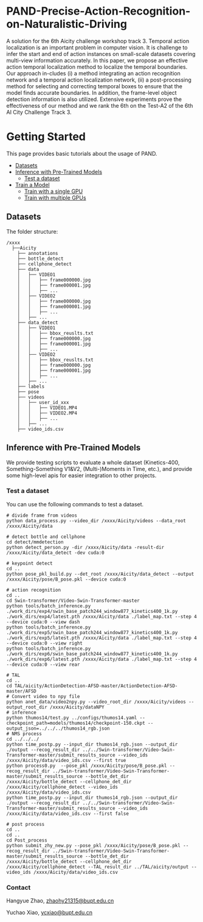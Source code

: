 # PAND-Precise-Action-Recognition-on-Naturalistic-Driving
A solution for the 6th Aicity challenge workshop track 3.  Temporal action localization is an important problem in computer vision. It is challenge to infer the start and end of action instances on small-scale datasets covering multi-view information accurately. In this paper, we propose an effective action temporal localization method to localize the temporal boundaries. Our approach in-cludes (i) a method integrating an action recognition network and a temporal action localization network, (ii) a post-processing method for selecting and correcting temporal boxes to ensure that the model finds accurate boundaries. In addition, the frame-level object detection information is also utilized. Extensive experiments prove the effectiveness of our method and we rank the 6th on the Test-A2 of the 6th AI City Challenge Track 3. 
# Getting Started

This page provides basic tutorials about the usage of PAND.

<!-- TOC -->

- [Datasets](#datasets)
- [Inference with Pre-Trained Models](#inference-with-pre-trained-models)
  - [Test a dataset](#test-a-dataset)
- [Train a Model](#train-a-model)
  - [Train with a single GPU](#train-with-a-single-gpu)
  - [Train with multiple GPUs](#train-with-multiple-gpus)

<!-- TOC -->

## Datasets

The folder structure:

```
/xxxx
  ├──Aicity
    ├── annotations
    ├── bottle_detect
    ├── cellphone_detect
    ├── data
    │   ├── VIDEO1
    │   │   ├── frame000000.jpg
    │   │   ├── frame000001.jpg
    │   │   ├── ...
    │   ├── VIDEO2
    │   │   ├── frame000000.jpg
    │   │   ├── frame000001.jpg
    │   │   ├── ...
    │   ├── ...
    ├── data_detect
    │   ├── VIDEO1
    │   │   ├── bbox_reuslts.txt
    │   │   ├── frame000000.jpg
    │   │   ├── frame000001.jpg
    │   │   ├── ...
    │   ├── VIDEO2
    │   │   ├── bbox_reuslts.txt
    │   │   ├── frame000000.jpg
    │   │   ├── frame000001.jpg
    │   │   ├── ...
    │   ├── ...
    ├── labels
    ├── pose
    ├── videos
    │   ├── user_id_xxx
    │   │   ├── VIDEO1.MP4
    │   │   ├── VIDEO2.MP4
    │   │   ├── ...
    │   ├── ...
    ├── video_ids.csv
```

## Inference with Pre-Trained Models

We provide testing scripts to evaluate a whole dataset (Kinetics-400, Something-Something V1&V2, (Multi-)Moments in Time, etc.),
and provide some high-level apis for easier integration to other projects.

### Test a dataset

You can use the following commands to test a dataset.

```shell
# divide frame from videos
python data_process.py --video_dir /xxxx/Aicity/videos --data_root /xxxx/Aicity/data

# detect bottle and cellphone
cd detect/mmdetection
python detect_person.py -dir /xxxx/Aicity/data -result-dir /xxxx/Aicity/data_detect -dev cuda:0

# keypoint detect
cd ..
python pose_pkl_build.py --det_root /xxxx/Aicity/data_detect --output /xxxx/Aicity/pose/B_pose.pkl --device cuda:0

# action recognition
cd ..
cd Swin-transformer/Video-Swin-Transformer-master
python tools/batch_inference.py ./work_dirs/exp4/swin_base_patch244_window877_kinetics400_1k.py ./work_dirs/exp4/latest.pth /xxxx/Aicity/data ./label_map.txt --step 4 --device cuda:0 --view dash
python tools/batch_inference.py ./work_dirs/exp5/swin_base_patch244_window877_kinetics400_1k.py ./work_dirs/exp5/latest.pth /xxxx/Aicity/data ./label_map.txt --step 4 --device cuda:0 --view right
python tools/batch_inference.py ./work_dirs/exp6/swin_base_patch244_window877_kinetics400_1k.py ./work_dirs/exp6/latest.pth /xxxx/Aicity/data ./label_map.txt --step 4 --device cuda:0 --view rear

# TAL
cd ..
cd TAL/aicity/ActionDetection-AFSD-master/ActionDetection-AFSD-master/AFSD
# Convert video to npy file
python anet_data/video2npy.py --video_root_dir /xxxx/Aicity/videos --output_root_dir /xxxx/Aicity/dataNPY
# inference
python thumos14/test.py ../configs/thumos14.yaml --checkpoint_path=models/thumos14/checkpoint-150.ckpt --output_json=../../../thumos14_rgb.json
# NMS process
cd ../../../
python time_postp.py --input_dir thumos14_rgb.json --output_dir ./output --recog_result_dir ../../Swin-transformer/Video-Swin-Transformer-master/submit_results_source --video_ids /xxxx/Aicity/data/video_ids.csv --first true
python process0.py  --pose_pkl /xxxx/Aicity/pose/B_pose.pkl --recog_result_dir ../Swin-transformer/Video-Swin-Transformer-master/submit_results_source --bottle_det_dir /xxxx/Aicity/bottle_detect --cellphone_det_dir /xxxx/Aicity/cellphone_detect --video_ids /xxxx/Aicity/data/video_ids.csv
python time_postp.py --input_dir thumos14_rgb.json --output_dir ./output --recog_result_dir ../../Swin-transformer/Video-Swin-Transformer-master/submit_results_source --video_ids /xxxx/Aicity/data/video_ids.csv --first false

# post process
cd ..
cd ..
cd Post_process
python submit_zhy_new.py --pose_pkl /xxxx/Aicity/pose/B_pose.pkl --recog_result_dir ../Swin-transformer/Video-Swin-Transformer-master/submit_results_source --bottle_det_dir /xxxx/Aicity/bottle_detect --cellphone_det_dir /xxxx/Aicity/cellphone_detect --TAL_result_dir ../TAL/aicity/output --video_ids /xxxx/Aicity/data/video_ids.csv

```
### Contact
Hangyue Zhao, zhaohy21315@bupt.edu.cn

Yuchao Xiao, ycxiao@bupt.edu.cn
